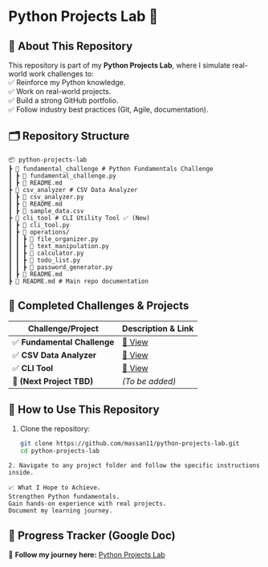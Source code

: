 # **Python Projects Lab 🚀**  

## **📌 About This Repository**  
This repository is part of my **Python Projects Lab**, where I simulate real-world work challenges to:  
✅ Reinforce my Python knowledge.  
✅ Work on real-world projects.  
✅ Build a strong GitHub portfolio.  
✅ Follow industry best practices (Git, Agile, documentation).  

## **🗂️ Repository Structure**  
```
📦 python-projects-lab
┣ 📂 fundamental_challenge # Python Fundamentals Challenge
┃ ┣ 📜 fundamental_challenge.py
┃ ┣ 📜 README.md
┣ 📂 csv_analyzer # CSV Data Analyzer
┃ ┣ 📜 csv_analyzer.py
┃ ┣ 📜 README.md
┃ ┣ 📜 sample_data.csv
┣ 📂 cli_tool # CLI Utility Tool ✅ (New)
┃ ┣ 📜 cli_tool.py
┃ ┣ 📂 operations/
┃ ┃ ┣ 📜 file_organizer.py
┃ ┃ ┣ 📜 text_manipulation.py
┃ ┃ ┣ 📜 calculator.py
┃ ┃ ┣ 📜 todo_list.py
┃ ┃ ┣ 📜 password_generator.py
┃ ┣ 📜 README.md
┣ 📜 README.md # Main repo documentation
```

## **📌 Completed Challenges & Projects**  
| Challenge/Project         | Description & Link |  
|---------------------------|------------------|  
| ✅ **Fundamental Challenge** | [📂 View](fundamental_challenge/) |  
| ✅ **CSV Data Analyzer** | [📂 View](csv_analyzer/) |  
| ✅ **CLI Tool** | [📂 View](cli_tool/) |  
| 🔄 **(Next Project TBD)** | _(To be added)_ |  

## **🚀 How to Use This Repository**  
1. Clone the repository:  
   ```sh
   git clone https://github.com/massan11/python-projects-lab.git
   cd python-projects-lab

```
2. Navigate to any project folder and follow the specific instructions inside.

📈 What I Hope to Achieve.
Strengthen Python fundamentals.
Gain hands-on experience with real projects.
Document my learning journey.
```
## 🔗 Progress Tracker (Google Doc)  
📄 **Follow my journey here:** [Python Projects Lab](https://docs.google.com/document/d/1ibdzxZcp_2Zr_hRY8pE7hnPeJvo6Spf5y7FKEfnjTv4/edit?usp=sharing)  
